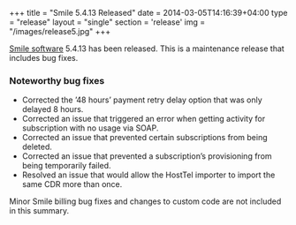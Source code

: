 +++
title = "Smile 5.4.13 Released"
date = 2014-03-05T14:16:39+04:00
type = "release"
layout = "single"
section = 'release'
img = "/images/release5.jpg"
+++

<p><a href="/solutions/smile/">Smile software</a> 5.4.13 has been released. This is a maintenance release that includes bug fixes.</p>
<h3>Noteworthy bug fixes</h3>
<ul>
<li>Corrected the ’48 hours’ payment retry delay option that was only delayed 8 hours.</li>
<li>Corrected an issue that triggered an error when getting activity for subscription with no usage via SOAP.</li>
<li>Corrected an issue that prevented certain subscriptions from being deleted.</li>
<li>Corrected an issue that prevented a subscription’s provisioning from being temporarily failed.</li>
<li>Resolved an issue that would allow the HostTel importer to import the same CDR more than once.</li>
</ul>
<p>Minor Smile billing bug fixes and changes to custom code are not included in this summary.</p>